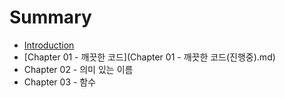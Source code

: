 # Summary

* [Introduction](README.md)
* [Chapter 01 - 깨끗한 코드](Chapter 01 - 깨끗한 코드(진행중).md)
* Chapter 02 - 의미 있는 이름
* Chapter 03 - 함수

